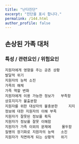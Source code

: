 ```yaml
---
title: "난다진단"
excerpt: "진단을 표시 합니다."
permalink: /144.html
author_profile: false
---
```

## 손상된 가족 대처



### 특성 / 관련요인 / 위험요인

>   

    지원자에게 영향을 주는 공존 상황
    발달적 위기
    지원자의 능력 소진
    가족의 해체
    가족 역할 변화
    지원자에게 이용 가능한 정보가   부족함
    상호지지가 불출분함
    지원자를 위한 대상자의 불충분한     지지
    정보에 대한 지원자의 이해 부족
    지원자가 잘못된 정보를 획득
    지원자가 정보를 잘못 이해함
    지원자가 가족 이외의 문제에     몰두함
    질병의 장기화로 지원자의 능력   소진
    지원자가 직면하게 되는 상황적   위기
